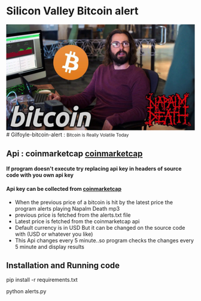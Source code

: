 
# Silicon Valley Bitcoin alert
<img src="gilfoyle.jpg"  title="silicon valley bitcoin alert">
# Gilfoyle-bitcoin-alert : <small>Bitcoin is Really Volatile Today </small>

## Api : coinmarketcap <a href="https://coinmarketcap.com/api/documentation/v1/#">coinmarketcap</a>

#### If program doesn't execute try replacing api key in headers of source code with you own api key 

#### Api key can be collected from <a href="https://coinmarketcap.com/api/documentation/v1/#">coinmarketcap</a>

<ul>

  <li>When the previous price of a bitcoin is hit by the latest price the  program alerts playing Napalm Death mp3</li>
  <li>previous price is fetched from the alerts.txt file</li>
  <li>Latest price is fetched from the coinmarketcap api </li>
  <li>Default currency is in USD But it can be changed on the source code with (USD or whatever you like)</li>
  <li>This Api changes every 5 minute..so program checks the changes every 5 minute and display results</li>

</ul>
 
## Installation and Running code
<p> pip install -r requirements.txt</p> 
<p> python alerts.py </p>

  


